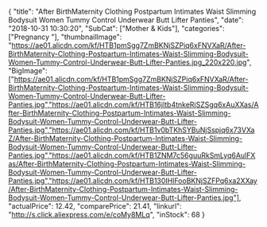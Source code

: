 {
	"title": "After BirthMaternity Clothing Postpartum Intimates Waist Slimming Bodysuit Women Tummy Control Underwear Butt Lifter Panties",
	"date": "2018-10-31 10:30:20",
	"SubCat": ["Mother & Kids"],
	"categories": ["Pregnancy "],
	"thumbnailImage": "https://ae01.alicdn.com/kf/HTB1pmSgg7ZmBKNjSZPiq6xFNVXaR/After-BirthMaternity-Clothing-Postpartum-Intimates-Waist-Slimming-Bodysuit-Women-Tummy-Control-Underwear-Butt-Lifter-Panties.jpg_220x220.jpg",
	"BigImage": ["https://ae01.alicdn.com/kf/HTB1pmSgg7ZmBKNjSZPiq6xFNVXaR/After-BirthMaternity-Clothing-Postpartum-Intimates-Waist-Slimming-Bodysuit-Women-Tummy-Control-Underwear-Butt-Lifter-Panties.jpg","https://ae01.alicdn.com/kf/HTB16jltb4tnkeRjSZSgq6xAuXXas/After-BirthMaternity-Clothing-Postpartum-Intimates-Waist-Slimming-Bodysuit-Women-Tummy-Control-Underwear-Butt-Lifter-Panties.jpg","https://ae01.alicdn.com/kf/HTB1v0bTKhSYBuNjSspjq6x73VXaZ/After-BirthMaternity-Clothing-Postpartum-Intimates-Waist-Slimming-Bodysuit-Women-Tummy-Control-Underwear-Butt-Lifter-Panties.jpg","https://ae01.alicdn.com/kf/HTB1ZNM7c56guuRkSmLyq6AulFXas/After-BirthMaternity-Clothing-Postpartum-Intimates-Waist-Slimming-Bodysuit-Women-Tummy-Control-Underwear-Butt-Lifter-Panties.jpg","https://ae01.alicdn.com/kf/HTB130IHlFooBKNjSZFPq6xa2XXay/After-BirthMaternity-Clothing-Postpartum-Intimates-Waist-Slimming-Bodysuit-Women-Tummy-Control-Underwear-Butt-Lifter-Panties.jpg"],
	"actualPrice": 12.42,
	"comparePrice": 21.41,
	"linkurl": "http://s.click.aliexpress.com/e/coMy8MLq",
	"inStock": 68
}
